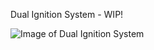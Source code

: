 Dual Ignition System - WIP!

![Image of Dual Ignition System](https://github.com/Leviathan220/Jalopy-3D-Printer/blob/265ec3da9227dd9b6ee7521699db26d200ce8e4d/High-Performance-Parts/Dual-Ignition/Images/Dual_Ignition.jpg)
